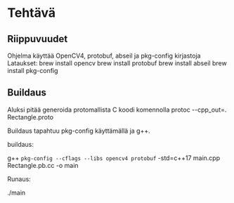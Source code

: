 # Tehtävä

## Riippuvuudet
Ohjelma käyttää OpenCV4, protobuf, abseil ja pkg-config kirjastoja
Lataukset:
brew install opencv
brew install protobuf
brew install abseil
brew install pkg-config

## Buildaus
Aluksi pitää generoida protomallista C koodi komennolla
protoc --cpp_out=. Rectangle.proto

Buildaus tapahtuu pkg-config käyttämällä ja g++.

buildaus:

g++ `pkg-config --cflags --libs opencv4 protobuf` -std=c++17 main.cpp Rectangle.pb.cc -o main

Runaus:

./main
